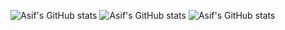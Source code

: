 ![Asif's GitHub stats](https://github-readme-stats.vercel.app/api?username=asiftm&show_icons=true&theme=onedark)
![Asif's GitHub stats](https://github-readme-stats.vercel.app/api?username=asiftm&show_icons=true&theme=highcontrast)
![Asif's GitHub stats](https://github-readme-stats.vercel.app/api?username=asiftm&show_icons=true&theme=dracula)


